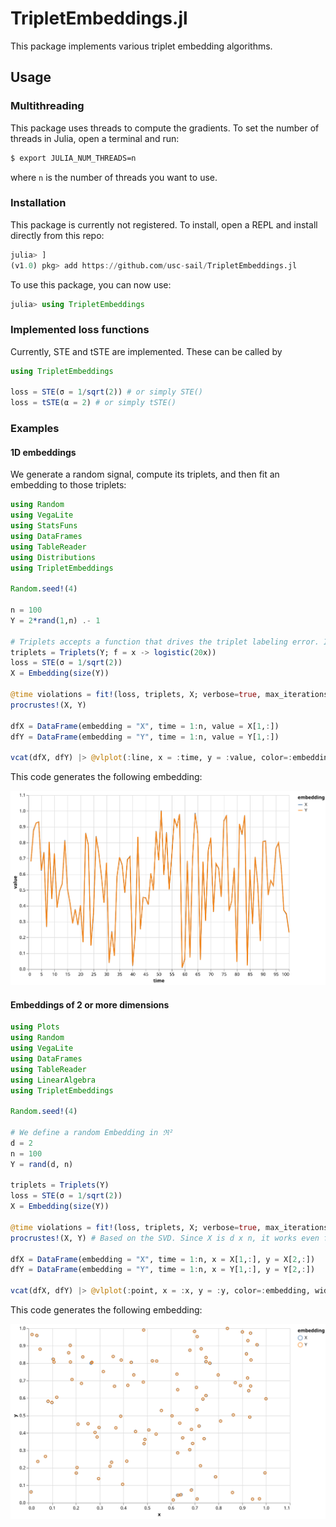 # TripletEmbeddings.jl
This package implements various triplet embedding algorithms.

## Usage
### Multithreading
This package uses threads to compute the gradients. To set the number of threads in Julia, open a terminal and run:

```bash
$ export JULIA_NUM_THREADS=n
```
where `n` is the number of threads you want to use.

### Installation
This package is currently not registered. To install, open a REPL and install directly from this repo:

```julia
julia> ]
(v1.0) pkg> add https://github.com/usc-sail/TripletEmbeddings.jl
```
To use this package, you can now use:

```julia
julia> using TripletEmbeddings
```

### Implemented loss functions
Currently, STE and tSTE are implemented. These can be called by

```julia
using TripletEmbeddings

loss = STE(σ = 1/sqrt(2)) # or simply STE()
loss = tSTE(α = 2) # or simply tSTE()
```

### Examples
#### 1D embeddings
We generate a random signal, compute its triplets, and then fit an embedding to those triplets:

```julia
using Random
using VegaLite
using StatsFuns
using DataFrames
using TableReader
using Distributions
using TripletEmbeddings

Random.seed!(4)

n = 100
Y = 2*rand(1,n) .- 1

# Triplets accepts a function that drives the triplet labeling error. In this case, the logistic function is used
triplets = Triplets(Y; f = x -> logistic(20x))
loss = STE(σ = 1/sqrt(2))
X = Embedding(size(Y))

@time violations = fit!(loss, triplets, X; verbose=true, max_iterations=1000)
procrustes!(X, Y)

dfX = DataFrame(embedding = "X", time = 1:n, value = X[1,:])
dfY = DataFrame(embedding = "Y", time = 1:n, value = Y[1,:])

vcat(dfX, dfY) |> @vlplot(:line, x = :time, y = :value, color=:embedding, width=600, height=400)
```
This code generates the following embedding:

![1D example](figures/1D.svg)

#### Embeddings of 2 or more dimensions

```julia
using Plots
using Random
using VegaLite
using DataFrames
using TableReader
using LinearAlgebra
using TripletEmbeddings

Random.seed!(4)

# We define a random Embedding in ℜ²
d = 2
n = 100
Y = rand(d, n)

triplets = Triplets(Y)
loss = STE(σ = 1/sqrt(2))
X = Embedding(size(Y))

@time violations = fit!(loss, triplets, X; verbose=true, max_iterations=200)
procrustes!(X, Y) # Based on the SVD. Since X is d x n, it works even for 1D-embeddings.

dfX = DataFrame(embedding = "X", time = 1:n, x = X[1,:], y = X[2,:])
dfY = DataFrame(embedding = "Y", time = 1:n, x = Y[1,:], y = Y[2,:])

vcat(dfX, dfY) |> @vlplot(:point, x = :x, y = :y, color=:embedding, width=600, height=400)
```
This code generates the following embedding:

![1D example](figures/2D.svg)

